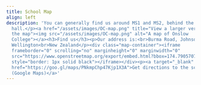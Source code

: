 ```yaml
---
title: School Map
align: left
description: 'You can generally find us around MS1 and MS2, behind the
  hall.</p><a href="/assets/images/OC-map.png" title="View a larger version of
  the map"><img src="/assets/images/OC-map.png" alt="A map of Onslow
  College"></a><h3>Find us</h3><p>Our address is:<br>Burma Road, Johnsonville,
  Wellington<br>New Zealand</p><div class="map-container"><iframe
  frameborder="0" scrolling="no" marginheight="0" marginwidth="0"
  src="https://www.openstreetmap.org/export/embed.html?bbox=174.7905707359314%2C-41.23375187633464%2C174.80473279953006%2C-41.22648993841847&amp;layer=mapnik&amp;marker=-41.230121008203454%2C174.7976517677307"
  style="border: 1px solid black"></iframe></div><p><a target="_blank"
  href="https://goo.gl/maps/PNkmpChp47Kjp1X3A">Get directions to the school
  (Google Maps)</a>'
---
```


